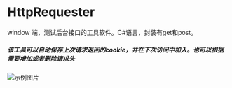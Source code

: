 # HttpRequester
window 端，测试后台接口的工具软件。C#语言，封装有get和post。

##### 该工具可以自动保存上次请求返回的cookie，并在下次访问中加入。也可以根据需要增加或者删除请求头

![示例图片](https://github.com/ZhangYuShui/HttpRequester/blob/master/introduce.png)
